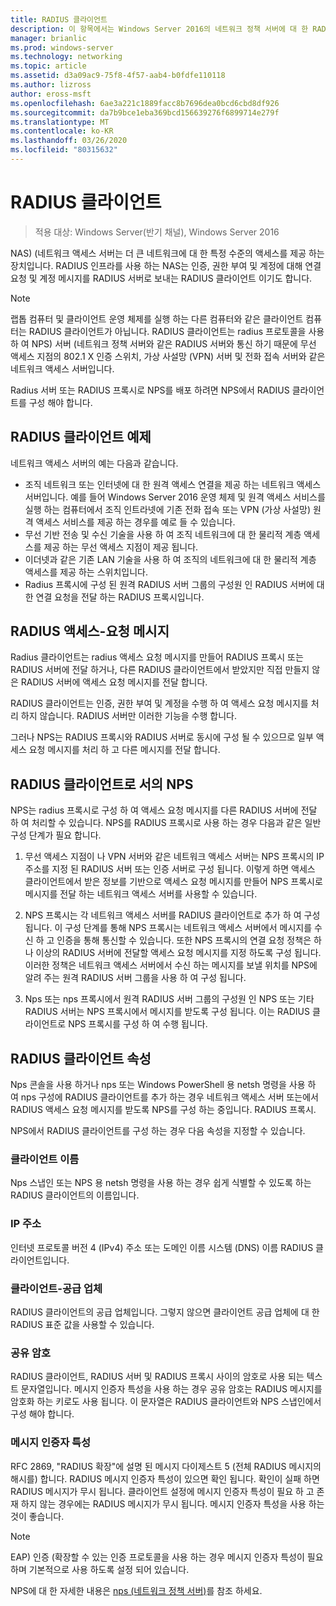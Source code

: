 ```yaml
---
title: RADIUS 클라이언트
description: 이 항목에서는 Windows Server 2016의 네트워크 정책 서버에 대 한 RADIUS 클라이언트에 대 한 개요를 제공 합니다.
manager: brianlic
ms.prod: windows-server
ms.technology: networking
ms.topic: article
ms.assetid: d3a09ac9-75f8-4f57-aab4-b0fdfe110118
ms.author: lizross
author: eross-msft
ms.openlocfilehash: 6ae3a221c1889facc8b7696dea0bcd6cbd8df926
ms.sourcegitcommit: da7b9bce1eba369bcd156639276f6899714e279f
ms.translationtype: MT
ms.contentlocale: ko-KR
ms.lasthandoff: 03/26/2020
ms.locfileid: "80315632"
---
```

# <a name="radius-clients"></a>RADIUS 클라이언트

>적용 대상: Windows Server(반기 채널), Windows Server 2016

NAS\) \(네트워크 액세스 서버는 더 큰 네트워크에 대 한 특정 수준의 액세스를 제공 하는 장치입니다. RADIUS 인프라를 사용 하는 NAS는 인증, 권한 부여 및 계정에 대해 연결 요청 및 계정 메시지를 RADIUS 서버로 보내는 RADIUS 클라이언트 이기도 합니다.

>[!NOTE]
>랩톱 컴퓨터 및 클라이언트 운영 체제를 실행 하는 다른 컴퓨터와 같은 클라이언트 컴퓨터는 RADIUS 클라이언트가 아닙니다. RADIUS 클라이언트는 radius 프로토콜을 사용 하 여 NPS\) 서버 \(네트워크 정책 서버와 같은 RADIUS 서버와 통신 하기 때문에 무선 액세스 지점의 802.1 X 인증 스위치, 가상 사설망 \(VPN\) 서버 및 전화 접속 서버와 같은 네트워크 액세스 서버입니다.

Radius 서버 또는 RADIUS 프록시로 NPS를 배포 하려면 NPS에서 RADIUS 클라이언트를 구성 해야 합니다.

## <a name="radius-client-examples"></a>RADIUS 클라이언트 예제

네트워크 액세스 서버의 예는 다음과 같습니다.

- 조직 네트워크 또는 인터넷에 대 한 원격 액세스 연결을 제공 하는 네트워크 액세스 서버입니다. 예를 들어 Windows Server 2016 운영 체제 및 원격 액세스 서비스를 실행 하는 컴퓨터에서 조직 인트라넷에 기존 전화 접속 또는 VPN (가상 사설망) 원격 액세스 서비스를 제공 하는 경우를 예로 들 수 있습니다.
- 무선 기반 전송 및 수신 기술을 사용 하 여 조직 네트워크에 대 한 물리적 계층 액세스를 제공 하는 무선 액세스 지점이 제공 됩니다.
- 이더넷과 같은 기존 LAN 기술을 사용 하 여 조직의 네트워크에 대 한 물리적 계층 액세스를 제공 하는 스위치입니다.
- Radius 프록시에 구성 된 원격 RADIUS 서버 그룹의 구성원 인 RADIUS 서버에 대 한 연결 요청을 전달 하는 RADIUS 프록시입니다.

## <a name="radius-access-request-messages"></a>RADIUS 액세스-요청 메시지

Radius 클라이언트는 radius 액세스 요청 메시지를 만들어 RADIUS 프록시 또는 RADIUS 서버에 전달 하거나, 다른 RADIUS 클라이언트에서 받았지만 직접 만들지 않은 RADIUS 서버에 액세스 요청 메시지를 전달 합니다.

RADIUS 클라이언트는 인증, 권한 부여 및 계정을 수행 하 여 액세스 요청 메시지를 처리 하지 않습니다. RADIUS 서버만 이러한 기능을 수행 합니다.

그러나 NPS는 RADIUS 프록시와 RADIUS 서버로 동시에 구성 될 수 있으므로 일부 액세스 요청 메시지를 처리 하 고 다른 메시지를 전달 합니다.

## <a name="nps-as-a-radius-client"></a>RADIUS 클라이언트로 서의 NPS

NPS는 radius 프록시로 구성 하 여 액세스 요청 메시지를 다른 RADIUS 서버에 전달 하 여 처리할 수 있습니다. NPS를 RADIUS 프록시로 사용 하는 경우 다음과 같은 일반 구성 단계가 필요 합니다.

1. 무선 액세스 지점이 나 VPN 서버와 같은 네트워크 액세스 서버는 NPS 프록시의 IP 주소를 지정 된 RADIUS 서버 또는 인증 서버로 구성 됩니다. 이렇게 하면 액세스 클라이언트에서 받은 정보를 기반으로 액세스 요청 메시지를 만들어 NPS 프록시로 메시지를 전달 하는 네트워크 액세스 서버를 사용할 수 있습니다.

2. NPS 프록시는 각 네트워크 액세스 서버를 RADIUS 클라이언트로 추가 하 여 구성 됩니다. 이 구성 단계를 통해 NPS 프록시는 네트워크 액세스 서버에서 메시지를 수신 하 고 인증을 통해 통신할 수 있습니다. 또한 NPS 프록시의 연결 요청 정책은 하나 이상의 RADIUS 서버에 전달할 액세스 요청 메시지를 지정 하도록 구성 됩니다. 이러한 정책은 네트워크 액세스 서버에서 수신 하는 메시지를 보낼 위치를 NPS에 알려 주는 원격 RADIUS 서버 그룹을 사용 하 여 구성 됩니다.

3. Nps 또는 nps 프록시에서 원격 RADIUS 서버 그룹의 구성원 인 NPS 또는 기타 RADIUS 서버는 NPS 프록시에서 메시지를 받도록 구성 됩니다. 이는 RADIUS 클라이언트로 NPS 프록시를 구성 하 여 수행 됩니다.

## <a name="radius-client-properties"></a>RADIUS 클라이언트 속성

Nps 콘솔을 사용 하거나 nps 또는 Windows PowerShell 용 netsh 명령을 사용 하 여 nps 구성에 RADIUS 클라이언트를 추가 하는 경우 네트워크 액세스 서버 또는에서 RADIUS 액세스 요청 메시지를 받도록 NPS를 구성 하는 중입니다. RADIUS 프록시.

NPS에서 RADIUS 클라이언트를 구성 하는 경우 다음 속성을 지정할 수 있습니다.

### <a name="client-name"></a>클라이언트 이름

 Nps 스냅인 또는 NPS 용 netsh 명령을 사용 하는 경우 쉽게 식별할 수 있도록 하는 RADIUS 클라이언트의 이름입니다.

### <a name="ip-address"></a>IP 주소

인터넷 프로토콜 버전 4 \(IPv4\) 주소 또는 도메인 이름 시스템 \(DNS\) 이름 RADIUS 클라이언트입니다.

### <a name="client-vendor"></a>클라이언트-공급 업체

RADIUS 클라이언트의 공급 업체입니다. 그렇지 않으면 클라이언트 공급 업체에 대 한 RADIUS 표준 값을 사용할 수 있습니다.

### <a name="shared-secret"></a>공유 암호

RADIUS 클라이언트, RADIUS 서버 및 RADIUS 프록시 사이의 암호로 사용 되는 텍스트 문자열입니다. 메시지 인증자 특성을 사용 하는 경우 공유 암호는 RADIUS 메시지를 암호화 하는 키로도 사용 됩니다. 이 문자열은 RADIUS 클라이언트와 NPS 스냅인에서 구성 해야 합니다.

### <a name="message-authenticator-attribute"></a>메시지 인증자 특성

RFC 2869, "RADIUS 확장"에 설명 된 메시지 다이제스트 5 \(전체 RADIUS 메시지의 해시를\) 합니다. RADIUS 메시지 인증자 특성이 있으면 확인 됩니다. 확인이 실패 하면 RADIUS 메시지가 무시 됩니다. 클라이언트 설정에 메시지 인증자 특성이 필요 하 고 존재 하지 않는 경우에는 RADIUS 메시지가 무시 됩니다. 메시지 인증자 특성을 사용 하는 것이 좋습니다.

>[!NOTE]
>EAP\) 인증 \(확장할 수 있는 인증 프로토콜을 사용 하는 경우 메시지 인증자 특성이 필요 하며 기본적으로 사용 하도록 설정 되어 있습니다. 

NPS에 대 한 자세한 내용은 [nps (네트워크 정책 서버)](nps-top.md)를 참조 하세요.

